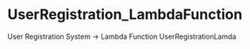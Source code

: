 # UserRegistration_LambdaFunction
User Registration System -> Lambda Function
 UserRegistrationLamda
